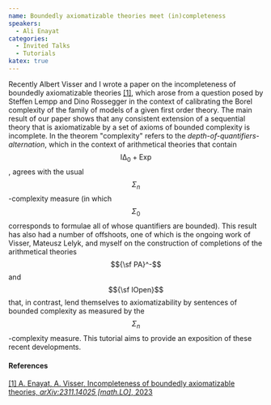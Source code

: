```yaml
---
name: Boundedly axiomatizable theories meet (in)completeness
speakers:
  - Ali Enayat
categories:
  - Invited Talks
  - Tutorials
katex: true
---
```


Recently Albert Visser and I wrote a paper on the incompleteness of boundedly
axiomatizable theories [[1]](#Enayat2023), which arose from a question posed by
Steffen Lempp and Dino Rossegger in the context of calibrating the Borel
complexity of the family of models of a given first order theory. The main
result of our paper shows that any consistent extension of a sequential theory
that is axiomatizable by a set of axioms of bounded complexity is incomplete. In
the theorem "complexity" refers to the *depth-of-quantifiers-alternation*, which
in the context of arithmetical theories that contain
$$\mathsf{I\Delta}_0+\mathsf{Exp}$$, agrees with the usual
$$\Sigma_n$$-complexity measure (in which $$\Sigma_0$$ corresponds to formulae
all of whose quantifiers are bounded). This result has also had a number of
offshoots, one of which is the ongoing work of Visser, Mateusz Lelyk, and myself
on the construction of completions of the arithmetical theories $${\sf PA}^-$$
and $${\sf IOpen}$$ that, in contrast, lend themselves to axiomatizability by
sentences of bounded complexity as measured by the $$\Sigma_n$$-complexity
measure. This tutorial aims to provide an exposition of these recent
developments.

#### References

<a name="Enayat2023" href="https://arxiv.org/abs/2311.14025">[1] A. Enayat, A.
Visser, Incompleteness of boundedly axiomatizable theories, *arXiv:2311.14025
[math.LO]*, 2023</a>

